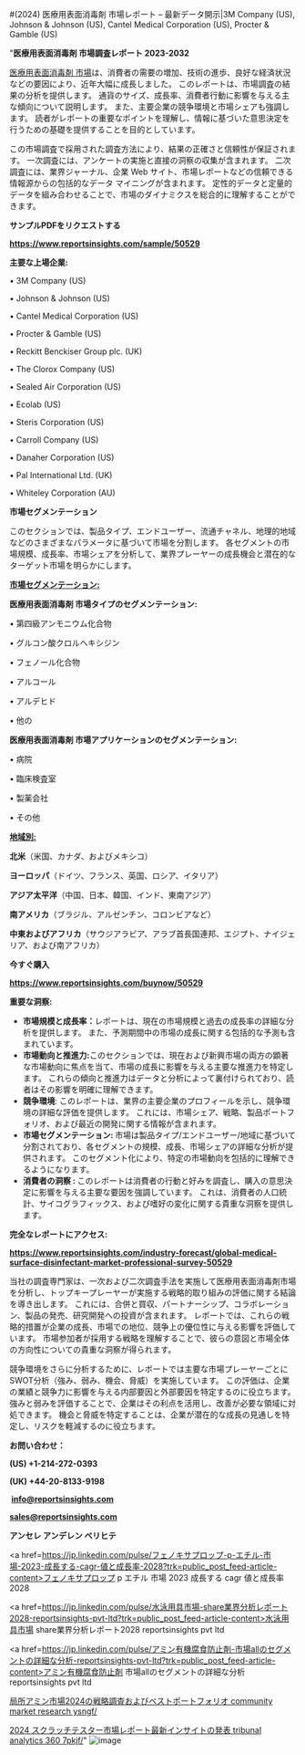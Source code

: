 #(2024) 医療用表面消毒剤 市場レポート – 最新データ開示|3M Company (US), Johnson & Johnson (US), Cantel Medical Corporation (US), Procter & Gamble (US)

"<strong>医療用表面消毒剤 市場調査レポート 2023-2032</strong>

<a href=https://www.reportsinsights.com/sample/50529>医療用表面消毒剤 市場</a>は、消費者の需要の増加、技術の進歩、良好な経済状況などの要因により、近年大幅に成長しました。 このレポートは、市場調査の結果の分析を提供します。 通貨のサイズ、成長率、消費者行動に影響を与える主な傾向について説明します。 また、主要企業の競争環境と市場シェアも強調します。 読者がレポートの重要なポイントを理解し、情報に基づいた意思決定を行うための基礎を提供することを目的としています。

この市場調査で採用された調査方法により、結果の正確さと信頼性が保証されます。 一次調査には、アンケートの実施と直接の洞察の収集が含まれます。 二次調査には、業界ジャーナル、企業 Web サイト、市場レポートなどの信頼できる情報源からの包括的なデータ マイニングが含まれます。 定性的データと定量的データを組み合わせることで、市場のダイナミクスを総合的に理解することができます。

<strong><b>サンプルPDFをリクエストする</b></strong>

<a href=https://www.reportsinsights.com/sample/50529><strong><u>https://www.reportsinsights.com/sample/50529</u></strong></a>

<strong>主要な上場企業:</strong>

• 3M Company (US)

• Johnson & Johnson (US)

• Cantel Medical Corporation (US)

• Procter & Gamble (US)

• Reckitt Benckiser Group plc. (UK)

• The Clorox Company (US)

• Sealed Air Corporation (US)

• Ecolab (US)

• Steris Corporation (US)

• Carroll Company (US)

• Danaher Corporation (US)

• Pal International Ltd. (UK)

• Whiteley Corporation (AU)

<strong>市場セグメンテーション</strong>

このセクションでは、製品タイプ、エンドユーザー、流通チャネル、地理的地域などのさまざまなパラメータに基づいて市場を分割します。 各セグメントの市場規模、成長率、市場シェアを分析して、業界プレーヤーの成長機会と潜在的なターゲット市場を明らかにします。

<strong><u>市場セグメンテーション</u></strong><strong><u>:</u></strong>

<strong>医療用表面消毒剤 市場タイプのセグメンテーション:</strong>

• 第四級アンモニウム化合物

• グルコン酸クロルヘキシジン

• フェノール化合物

• アルコール

• アルデヒド

• 他の

<strong>医療用表面消毒剤 市場アプリケーションのセグメンテーション:</strong>

• 病院

• 臨床検査室

• 製薬会社

• その他

<strong><u>地域別</u></strong><strong><u>:</u></strong>

<strong>北米</strong>（米国、カナダ、およびメキシコ）

<strong>ヨーロッパ</strong>（ドイツ、フランス、英国、ロシア、イタリア）

<strong>アジア太平洋</strong>（中国、日本、韓国、インド、東南アジア）

<strong>南アメリカ</strong>（ブラジル、アルゼンチン、コロンビアなど）

<strong>中東およびアフリカ</strong>（サウジアラビア、アラブ首長国連邦、エジプト、ナイジェリア、および南アフリカ）

<strong>今すぐ購入</strong>

<a href=https://www.reportsinsights.com/buynow/50529><strong><u>https://www.reportsinsights.com/buynow/50529</u></strong></a>

<strong>重要な洞察:</strong>
<ul>
  <li><strong>市場規模と成長率：</strong>レポートは、現在の市場規模と過去の成長率の詳細な分析を提供します。 また、予測期間中の市場の成長に関する包括的な予測も含まれています。</li>
  <li><strong>市場動向と推進力:</strong>このセクションでは、現在および新興市場の両方の顕著な市場動向に焦点を当て、市場の成長に影響を与える主要な推進力を特定します。 これらの傾向と推進力はデータと分析によって裏付けられており、読者はその影響を明確に理解できます。</li>
  <li><strong>競争環境</strong>: このレポートは、業界の主要企業のプロフィールを示し、競争環境の詳細な評価を提供します。 これには、市場シェア、戦略、製品ポートフォリオ、および最近の開発に関する情報が含まれます。</li>
  <li><strong>市場セグメンテーション: </strong>市場は製品タイプ/エンドユーザー/地域に基づいて分割されており、各セグメントの規模、成長、市場シェアの詳細な分析が提供されます。 このセグメント化により、特定の市場動向を包括的に理解できるようになります。</li>
  <li><strong>消費者の洞察 : </strong>このレポートは消費者の行動と好みを調査し、購入の意思決定に影響を与える主要な要因を強調しています。 これは、消費者の人口統計、サイコグラフィックス、および嗜好の変化に関する貴重な洞察を提供します。</li>
</ul>
<strong>完全なレポートにアクセス:</strong>

<a href=https://www.reportsinsights.com/industry-forecast/global-medical-surface-disinfectant-market-professional-survey-50529><strong><u><b>https://www.reportsinsights.com/industry-forecast/global-medical-surface-disinfectant-market-professional-survey-50529</b></u></strong></a>

当社の調査専門家は、一次および二次調査手法を実施して医療用表面消毒剤市場を分析し、トップキープレーヤーが実施する戦略的取り組みの評価に関する結論を導き出します。 これには、合併と買収、パートナーシップ、コラボレーション、製品の発売、研究開発への投資が含まれます。 レポートでは、これらの戦略的措置が企業の成長、市場での地位、競争上の優位性に与える影響を評価しています。 市場参加者が採用する戦略を理解することで、彼らの意図と市場全体の方向性についての貴重な洞察が得られます。

競争環境をさらに分析するために、レポートでは主要な市場プレーヤーごとにSWOT分析（強み、弱み、機会、脅威）を実施しています。 この評価は、企業の業績と競争力に影響を与える内部要因と外部要因を特定するのに役立ちます。 強みと弱みを評価することで、企業はその利点を活用し、改善が必要な領域に対処できます。 機会と脅威を特定することは、企業が潜在的な成長の見通しを特定し、リスクを軽減するのに役立ちます。

<strong>お問い合わせ：</strong>

<strong>(US) +1-214-272-0393</strong>

<strong>(UK) +44-20-8133-9198</strong>

<strong> </strong><a href=info@reportsinsights.com><strong><u>info@reportsinsights.com</u></strong></a>

<a href=sales@reportsinsights.com><strong><u>sales@reportsinsights.com</u></strong></a>

<strong>アンセレ アンデレン ベリヒテ</strong>

<a href=https://jp.linkedin.com/pulse/フェノキサプロップ-p-エチル-市場-2023-成長する-cagr-値と成長率-2028?trk=public_post_feed-article-content>フェノキサプロップ p エチル 市場 2023 成長する cagr 値と成長率 2028</a>

<a href=https://jp.linkedin.com/pulse/水泳用具市場-share業界分析レポート2028-reportsinsights-pvt-ltd?trk=public_post_feed-article-content>水泳用具市場 share業界分析レポート2028 reportsinsights pvt ltd</a>

<a href=https://jp.linkedin.com/pulse/アミン有機腐食防止剤-市場allのセグメントの詳細な分析-reportsinsights-pvt-ltd?trk=public_post_feed-article-content>アミン有機腐食防止剤 市場allのセグメントの詳細な分析 reportsinsights pvt ltd</a>

<a href=https://www.linkedin.com/pulse/局所アミン市場2024の戦略調査およびベストポートフォリオ-community-market-research-ysngf/>局所アミン市場2024の戦略調査およびベストポートフォリオ community market research ysngf/</a>

<a href=https://www.linkedin.com/pulse/2024-スクラッチテスター市場レポート最新インサイトの発表-tribunal-analytics-360-7pkjf/>2024 スクラッチテスター市場レポート最新インサイトの発表 tribunal analytics 360 7pkjf/</a>"
![image](https://github.com/aakesh123242/RIMarket/assets/158431203/0943f781-2848-4633-8f42-6e277a620956)
